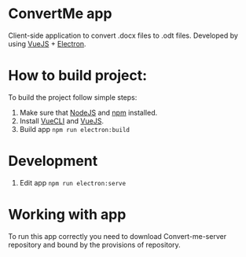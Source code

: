 # ConvertMe app
Client-side application to convert .docx files to .odt files. Developed by using [VueJS](https://vuejs.org) + [Electron](https://www.electronjs.org).

# How to build project:
To build the project follow simple steps:
  1. Make sure that [NodeJS](https://nodejs.org/en/download/) and [npm](https://www.npmjs.com/get-npm) installed.
  2. Install [VueCLI](https://cli.vuejs.org/guide/installation.html) and [VueJS](https://vuejs.org/v2/guide/installation.html).
  3. Build app ```npm run electron:build```

 # Development
  1. Edit app ```npm run electron:serve``` 
 
 # Working with app
 To run this app correctly you need to download Convert-me-server repository and bound by the provisions of repository.
